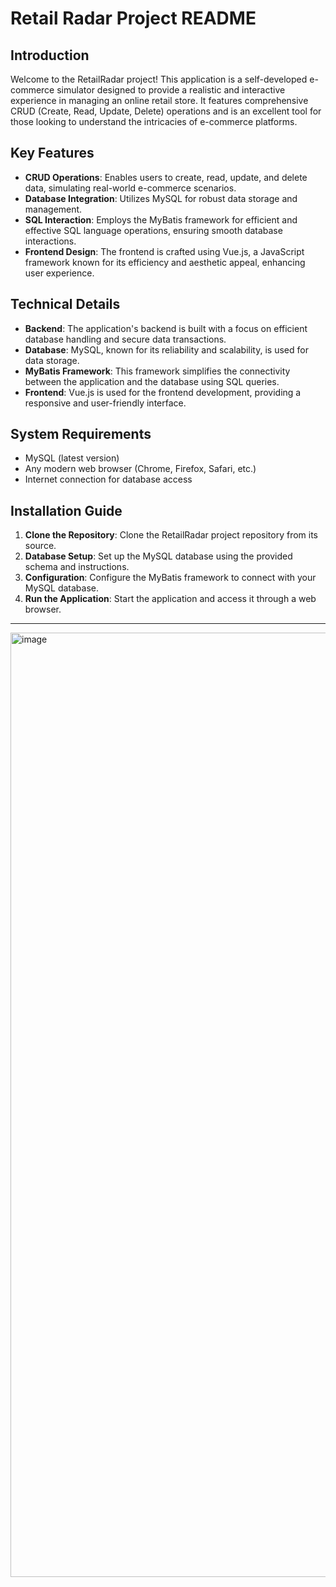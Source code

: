 # Retail Radar Project README

## Introduction
Welcome to the RetailRadar project! This application is a self-developed e-commerce simulator designed to provide a realistic and interactive experience in managing an online retail store. It features comprehensive CRUD (Create, Read, Update, Delete) operations and is an excellent tool for those looking to understand the intricacies of e-commerce platforms.

## Key Features
- **CRUD Operations**: Enables users to create, read, update, and delete data, simulating real-world e-commerce scenarios.
- **Database Integration**: Utilizes MySQL for robust data storage and management.
- **SQL Interaction**: Employs the MyBatis framework for efficient and effective SQL language operations, ensuring smooth database interactions.
- **Frontend Design**: The frontend is crafted using Vue.js, a JavaScript framework known for its efficiency and aesthetic appeal, enhancing user experience.

## Technical Details
- **Backend**: The application's backend is built with a focus on efficient database handling and secure data transactions.
- **Database**: MySQL, known for its reliability and scalability, is used for data storage.
- **MyBatis Framework**: This framework simplifies the connectivity between the application and the database using SQL queries.
- **Frontend**: Vue.js is used for the frontend development, providing a responsive and user-friendly interface.

## System Requirements
- MySQL (latest version)
- Any modern web browser (Chrome, Firefox, Safari, etc.)
- Internet connection for database access

## Installation Guide
1. **Clone the Repository**: Clone the RetailRadar project repository from its source.
2. **Database Setup**: Set up the MySQL database using the provided schema and instructions.
3. **Configuration**: Configure the MyBatis framework to connect with your MySQL database.
4. **Run the Application**: Start the application and access it through a web browser.

---

<img width="1511" alt="image" src="https://github.com/Accusamus2065/Ecomsim/assets/110690068/4573690c-5c69-4d6a-9708-9c4f1ba7a0f3">
